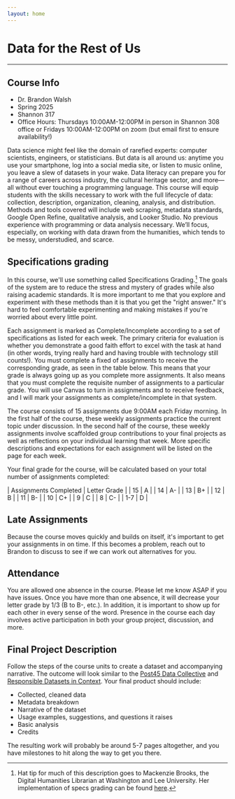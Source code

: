 ```yaml
---
layout: home
---
```

# Data for the Rest of Us
---

## Course Info

* Dr. Brandon Walsh
* Spring 2025
* Shannon 317
* Office Hours: Thursdays 10:00AM-12:00PM in person in Shannon 308 office or Fridays 10:00AM-12:00PM on zoom (but email first to ensure availability!)

Data science might feel like the domain of rarefied experts: computer scientists, engineers, or statisticians. But data is all around us: anytime you use your smartphone, log into a social media site, or listen to music online, you leave a slew of datasets in your wake. Data literacy can prepare you for a range of careers across industry, the cultural heritage sector, and more—all without ever touching a programming language. This course will equip students with the skills necessary to work with the full lifecycle of data: collection, description, organization, cleaning, analysis, and distribution. Methods and tools covered will include web scraping, metadata standards, Google Open Refine, qualitative analysis, and Looker Studio. No previous experience with programming or data analysis necessary. We’ll focus, especially, on working with data drawn from the humanities, which tends to be messy, understudied, and scarce. 

## Specifications grading

In this course, we'll use something called Specifications Grading.[^1] The goals of the system are to reduce the stress and mystery of grades while also raising academic standards. It is more important to me that you explore and experiment with these methods than it is that you get the "right answer." It's hard to feel comfortable experimenting and making mistakes if you're worried about every little point.

Each assignment is marked as Complete/Incomplete according to a set of specifications as listed for each week. The primary criteria for evaluation is whether you demonstrate a good faith effort to excel with the task at hand (in other words, trying really hard and having trouble with technology still counts!). You must complete a fixed of assignments to receive the corresponding grade, as seen in the table below. This means that your grade is always going up as you complete more assignments. It also means that you must complete the requisite number of assignments to a particular grade. You will use Canvas to turn in assignments and to receive feedback, and I will mark your assignments as complete/incomplete in that system. 

The course consists of 15 assignments due 9:00AM each Friday morning. In the first half of the course, these weekly assignments practice the current topic under discussion. In the second half of the course, these weekly assignments involve scaffolded group contributions to your final projects as well as reflections on your individual learning that week. More specific descriptions and expectations for each assignment will be listed on the page for each week.

Your final grade for the course, will be calculated based on your total number of assignments completed:

| Assignments Completed | Letter Grade |
| 15 | A |
| 14 | A- |
| 13 | B+ |
| 12 | B |
| 11 | B- |
| 10 | C+ |
| 9 | C |
| 8 | C- |
| 1-7 | D |

## Late Assignments

Because the course moves quickly and builds on itself, it's important to get your assignments in on time. If this becomes a problem, reach out to Brandon to discuss to see if we can work out alternatives for you. 

## Attendance

You are allowed one absence in the course. Please let me know ASAP if you have issues. Once you have more than one absence, it will decrease your letter grade by 1/3 (B to B-, etc.). In addition, it is important to show up for each other in every sense of the word. Presence in the course each day involves active participation in both your group project, discussion, and more. 

[^1]: Hat tip for much of this description goes to Mackenzie Brooks, the Digital Humanities Librarian at Washington and Lee University. Her implementation of specs grading can be found [here](https://mackenziekbrooks.github.io/dci101-f24/grading/).

## Final Project Description

Follow the steps of the course units to create a dataset and accompanying narrative. The outcome will look similar to the [Post45 Data Collective](https://data.post45.org/) and [Responsible Datasets in Context](https://www.responsible-datasets-in-context.com/). Your final product should include:

* Collected, cleaned data
* Metadata breakdown
* Narrative of the dataset
* Usage examples, suggestions, and questions it raises
* Basic analysis
* Credits

The resulting work will probably be around 5-7 pages altogether, and you have milestones to hit along the way to get you there. 
